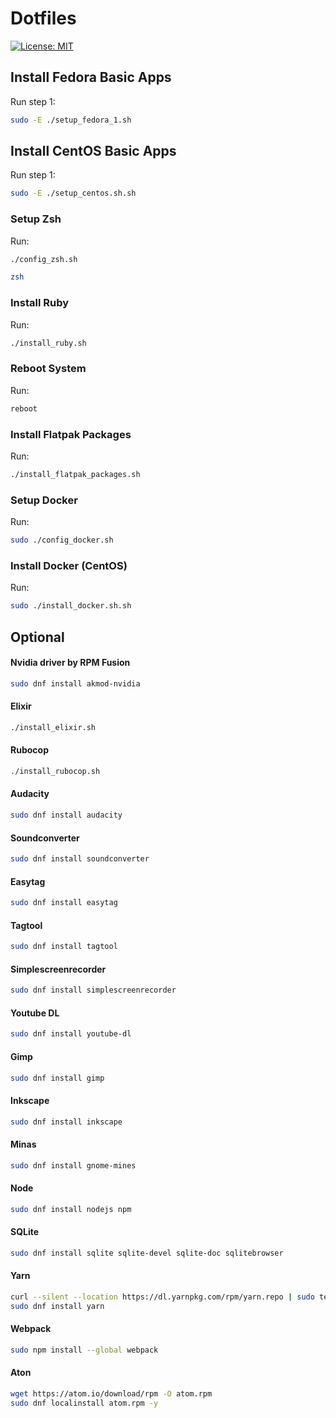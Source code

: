 # Dotfiles

[![License: MIT](https://img.shields.io/badge/License-MIT-blue.svg)](https://opensource.org/licenses/MIT)

## Install Fedora Basic Apps

Run step 1:

```bash
sudo -E ./setup_fedora_1.sh
```

## Install CentOS Basic Apps

Run step 1:

```bash
sudo -E ./setup_centos.sh.sh
```

### Setup Zsh

Run:

```bash
./config_zsh.sh
```

```bash
zsh
```

### Install Ruby

Run:

```bash
./install_ruby.sh
```

### Reboot System

Run:

```bash
reboot
```

### Install Flatpak Packages

Run:

```bash
./install_flatpak_packages.sh
```

### Setup Docker

Run:

```bash
sudo ./config_docker.sh
```

### Install Docker (CentOS)

Run:

```bash
sudo ./install_docker.sh.sh
```

## Optional

#### Nvidia driver by RPM Fusion

```bash
sudo dnf install akmod-nvidia
```
#### Elixir

```bash
./install_elixir.sh
```

#### Rubocop

```bash
./install_rubocop.sh
```

#### Audacity

```bash
sudo dnf install audacity
```

#### Soundconverter

```bash
sudo dnf install soundconverter
```

#### Easytag

```bash
sudo dnf install easytag
```

#### Tagtool

```bash
sudo dnf install tagtool
```

#### Simplescreenrecorder

```bash
sudo dnf install simplescreenrecorder
```

#### Youtube DL

```bash
sudo dnf install youtube-dl
```

#### Gimp

```bash
sudo dnf install gimp
```

#### Inkscape

```bash
sudo dnf install inkscape
```

#### Minas

```bash
sudo dnf install gnome-mines
```

#### Node

```bash
sudo dnf install nodejs npm
```

#### SQLite

```bash
sudo dnf install sqlite sqlite-devel sqlite-doc sqlitebrowser
```

#### Yarn

```bash
curl --silent --location https://dl.yarnpkg.com/rpm/yarn.repo | sudo tee /etc/yum.repos.d/yarn.repo
sudo dnf install yarn
```

#### Webpack

```bash
sudo npm install --global webpack
```

#### Aton

```bash
wget https://atom.io/download/rpm -O atom.rpm
sudo dnf localinstall atom.rpm -y
```
